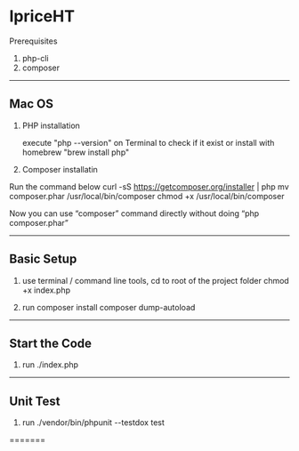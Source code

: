 # IpriceHT

Prerequisites
1. php-cli
2. composer


-------
Mac OS
-------
1. PHP installation

    execute "php --version" on Terminal to check if it exist
                            or
    install with homebrew "brew install php"

2. Composer installatin

Run the command below
    curl -sS https://getcomposer.org/installer | php
    mv composer.phar /usr/local/bin/composer
    chmod +x /usr/local/bin/composer

Now you can use “composer” command directly without doing “php composer.phar”

-----------
Basic Setup
-----------
1. use terminal / command line tools, cd to root of the project folder
    chmod +x index.php

2. run
    composer install
    composer dump-autoload


--------------  
Start the Code
--------------
1. run 
    ./index.php

--------------
Unit Test
--------------
1. run 
    ./vendor/bin/phpunit --testdox test

=======